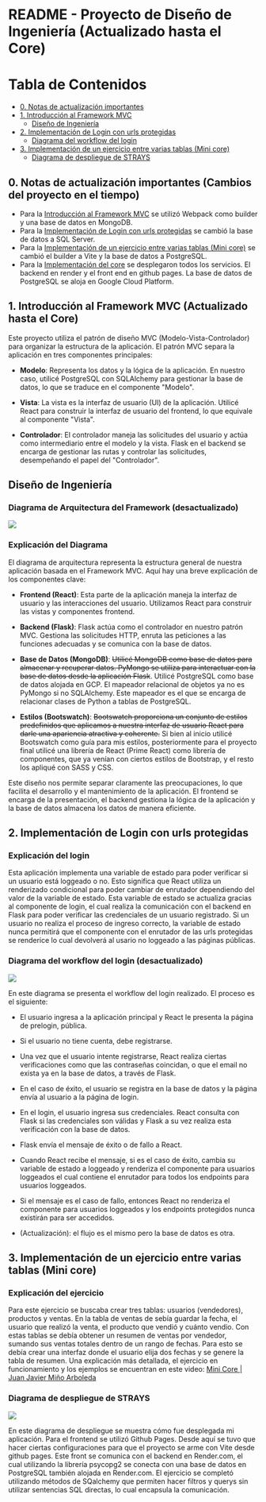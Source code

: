 # README - Proyecto de Diseño de Ingeniería (Actualizado hasta el Core)

# Tabla de Contenidos

- [0. Notas de actualización importantes](#0-notas-de-actualización-importantes)
- [1. Introducción al Framework MVC](#1-introducción-al-framework-mvc)
  - [Diseño de Ingeniería](#diseño-de-ingeniería)
- [2. Implementación de Login con urls protegidas](#2-implementación-de-login-con-urls-protegidas)
  - [Diagrama del workflow del login](#diagrama-del-workflow-del-login)
- [3. Implementación de un ejercicio entre varias tablas (Mini core)](#3-implementación-de-un-ejercicio-entre-varias-tablas-mini-core)
  - [Diagrama de despliegue de STRAYS](#diagrama-de-despliegue-de-strays)

## 0. Notas de actualización importantes (Cambios del proyecto en el tiempo)

- Para la [Introducción al Framework MVC](#1-introducción-al-framework-mvc) se utilizó Webpack como builder y una base de datos en MongoDB.
- Para la [Implementación de Login con urls protegidas](#2-implementación-de-login-con-urls-protegidas) se cambió la base de datos a SQL Server.
- Para la [Implementación de un ejercicio entre varias tablas (Mini core)](#3-implementación-de-un-ejercicio-entre-varias-tablas-mini-core) se cambió el builder a Vite y la base de datos a PostgreSQL.
- Para la [Implementación del core](#4-implementación-del-core) se desplegaron todos los servicios. El backend en render y el front end en github pages. La base de datos de PostgreSQL se aloja en Google Cloud Platform.

## 1. Introducción al Framework MVC (Actualizado hasta el Core)

Este proyecto utiliza el patrón de diseño MVC (Modelo-Vista-Controlador) para organizar la estructura de la aplicación. El patrón MVC separa la aplicación en tres componentes principales:

- **Modelo**: Representa los datos y la lógica de la aplicación. En nuestro caso, utilicé PostgreSQL con SQLAlchemy para gestionar la base de datos, lo que se traduce en el componente "Modelo".

- **Vista**: La vista es la interfaz de usuario (UI) de la aplicación. Utilicé React para construir la interfaz de usuario del frontend, lo que equivale al componente "Vista".

- **Controlador**: El controlador maneja las solicitudes del usuario y actúa como intermediario entre el modelo y la vista. Flask en el backend se encarga de gestionar las rutas y controlar las solicitudes, desempeñando el papel del "Controlador".

## Diseño de Ingeniería

### Diagrama de Arquitectura del Framework (desactualizado)

<img src="https://github.com/juanjaviermino/DiagramasStrays/blob/110c4c476a7a6a13b91fc60408639a65af6df7af/Diagrama%20de%20arquitectura.jpg">

### Explicación del Diagrama

El diagrama de arquitectura representa la estructura general de nuestra aplicación basada en el Framework MVC. Aquí hay una breve explicación de los componentes clave:

- **Frontend (React)**: Esta parte de la aplicación maneja la interfaz de usuario y las interacciones del usuario. Utilizamos React para construir las vistas y componentes frontend.

- **Backend (Flask)**: Flask actúa como el controlador en nuestro patrón MVC. Gestiona las solicitudes HTTP, enruta las peticiones a las funciones adecuadas y se comunica con la base de datos.

- **Base de Datos (MongoDB)**: ~~Utilicé MongoDB como base de datos para almacenar y recuperar datos. PyMongo se utiliza para interactuar con la base de datos desde la aplicación Flask~~. Utilicé PostgreSQL como base de datos alojada en GCP. El mapeador relacional de objetos ya no es PyMongo si no SQLAlchemy. Este mapeador es el que se encarga de relacionar clases de Python a tablas de PostgreSQL.  

- **Estilos (Bootswatch)**: ~~Bootswatch proporciona un conjunto de estilos predefinidos que aplicamos a nuestra interfaz de usuario React para darle una apariencia atractiva y coherente.~~ Si bien al inicio utilicé Bootswatch como guía para mis estilos, posteriormente para el proyecto final utilicé una librería de React (Prime React) como librería de componentes, que ya venían con ciertos estilos de Bootstrap, y el resto los apliqué con SASS y CSS.

Este diseño nos permite separar claramente las preocupaciones, lo que facilita el desarrollo y el mantenimiento de la aplicación. El frontend se encarga de la presentación, el backend gestiona la lógica de la aplicación y la base de datos almacena los datos de manera eficiente.


## 2. Implementación de Login con urls protegidas

### Explicación del login

Esta aplicación implementa una variable de estado para poder verificar si un usuario está loggeado o no. Esto significa que React utiliza un renderizado condicional para poder cambiar de enrutador dependiendo del valor de la variable de estado. Esta variable de estado se actualiza gracias al componente de login, el cual realiza la comunicación con el backend en Flask para poder verificar las credenciales de un usuario registrado. Si un usuario no realiza el proceso de ingreso correcto, la variable de estado nunca permitirá que el componente con el enrutador de las urls protegidas se renderice lo cual devolverá al usario no loggeado a las páginas públicas. 

### Diagrama del workflow del login (desactualizado)

<img src="https://github.com/juanjaviermino/DiagramasStrays/blob/110c4c476a7a6a13b91fc60408639a65af6df7af/Diagrama%20workflow%20login.jpg">

En este diagrama se presenta el workflow del login realizado. El proceso es el siguiente: 

- El usuario ingresa a la aplicación principal y React le presenta la página de prelogin, pública.
- Si el usuario no tiene cuenta, debe registrarse.
- Una vez que el usuario intente registrarse, React realiza ciertas verificaciones como que las contraseñas coincidan, o que el email no exista ya en la base de datos, a través de Flask. 
- En el caso de éxito, el usuario se registra en la base de datos y la página envía al usuario a la página de login.
- En el login, el usuario ingresa sus credenciales. React consulta con Flask si las credenciales son válidas y Flask a su vez realiza esta verificación con la base de datos.
- Flask envía el mensaje de éxito o de fallo a React.
- Cuando React recibe el mensaje, si es el caso de éxito, cambia su variable de estado a loggeado y renderiza el componente para usuarios loggeados el cual contiene el enrutador para todos los endpoints para usuarios loggeados.
- Si el mensaje es el caso de fallo, entonces React no renderiza el componente para usuarios loggeados y los endpoints protegidos nunca existirán para ser accedidos.

- (Actualización): el flujo es el mismo pero la base de datos es otra.

## 3. Implementación de un ejercicio entre varias tablas (Mini core)

### Explicación del ejercicio

Para este ejercicio se buscaba crear tres tablas: usuarios (vendedores), productos y ventas. En la tabla de ventas de sebía guardar la fecha, el usuario que realizó la venta, el producto que vendió y cuánto vendio. Con estas tablas se debía obtener un resumen de ventas por vendedor, sumando sus ventas totales dentro de un rango de fechas. Para esto se debía crear una interfaz donde el usuario elija dos fechas y se genere la tabla de resumen. Una explicación más detallada, el ejercicio en funcionamiento y los ejemplos se encuentran en este video: [Mini Core | Juan Javier Miño Arboleda](https://www.youtube.com/watch?v=g0eV-DL43sc)


### Diagrama de despliegue de STRAYS

<img src="https://github.com/juanjaviermino/DiagramasStrays/blob/b073277d895b10aa0105df40a2cdeb4b61de5842/Diagrama%20de%20despliegue%20Minicore.png">

En este diagrama de despliegue se muestra cómo fue desplegada mi aplicación. Para el frontend se utilizó Github Pages. Desde aquí se tuvo que hacer ciertas configuraciones para que el proyecto se arme con Vite desde github pages. Este front se comunica con el backend en Render.com, el cual utilizando la librería psycopg2 se conecta con una base de datos en PostgreSQL también alojada en Render.com. El ejercicio se completó utilizando métodos de SQalchemy que permiten hacer filtros y querys sin utilizar sentencias SQL directas, lo cual encapsula la comunicación. 

